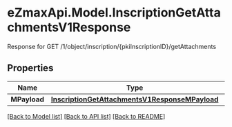 # eZmaxApi.Model.InscriptionGetAttachmentsV1Response
Response for GET /1/object/inscription/{pkiInscriptionID}/getAttachments

## Properties

Name | Type | Description | Notes
------------ | ------------- | ------------- | -------------
**MPayload** | [**InscriptionGetAttachmentsV1ResponseMPayload**](InscriptionGetAttachmentsV1ResponseMPayload.md) |  | 

[[Back to Model list]](../README.md#documentation-for-models) [[Back to API list]](../README.md#documentation-for-api-endpoints) [[Back to README]](../README.md)

